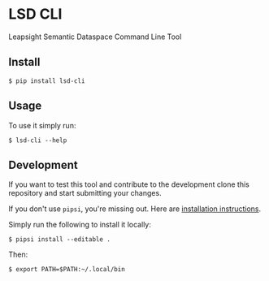 # LSD CLI

Leapsight Semantic Dataspace Command Line Tool

## Install

    $ pip install lsd-cli

## Usage

To use it simply run:

    $ lsd-cli --help


## Development

If you want to test this tool and contribute to the development clone this repository
and start submitting your changes.

If you don't use `pipsi`, you're missing out.
Here are [installation instructions](https://github.com/mitsuhiko/pipsi#readme).

Simply run the following to install it locally:

    $ pipsi install --editable .

Then:

    $ export PATH=$PATH:~/.local/bin



